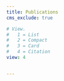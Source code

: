 ```yaml
---
title: Publications
cms_exclude: true

# View.
#   1 = List
#   2 = Compact
#   3 = Card
#   4 = Citation
view: 4


---
```

